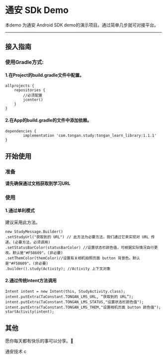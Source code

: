 # 通安 SDk Demo

本demo 为通安 Android SDK demo的演示项目。通过简单几步就可对接平台。


***

## 接入指南
 
### 使用Gradle方式:

#### 1.在Project的build.gradle文件中配置。

```
allprojects {
    repositories {
        //必须配置
        jcenter()
    }
}
```

#### 2.在App的build.gradle的文件中添加依赖。

```
dependencies {
        implementation 'com.tongan.study:tongan_learn_library:1.1.1'
}
```

## 开始使用



###  准备

**请先确保通过文档获取到学习URL**

### 使用 

#### 1.通过单利模式

建议采用此方法。

```
new StudyMessage.Builder()
.setStudyUrl("获取到的 URL") // 此方法为必要方法，我们通过它来实现对 URL 传递。(必要方法，必须调用)
.setStatusBarColor(statusBarColor) //设置状态栏颜色值，可根据实际情况自行更改。默认是"#F58609"。(非必要)
.setThemColor(themColor)//设置有关相机拍照页面 button 背景色。默认是"#F58609"。(非必要)
.builder().study(Activity); //Activity 上下文对象
```

#### 2.通过传统Intent方法调用

```
Intent intent = new Intent(this, StudyActivity.class);
intent.putExtra(TaConstant.TONGAN_LMS_URL, “获取到的 URL”);
intent.putExtra(TaConstant.TONGAN_LMS_STATUS,"设置状态栏颜色值");
intent.putExtra(TaConstant.TONGAN_LMS_THEM,"设置相机页面 button 颜色值");
startActivity(intent);
```




## 其他
愿你每天都有快乐的事可以分享。🐶

通安技术
c




